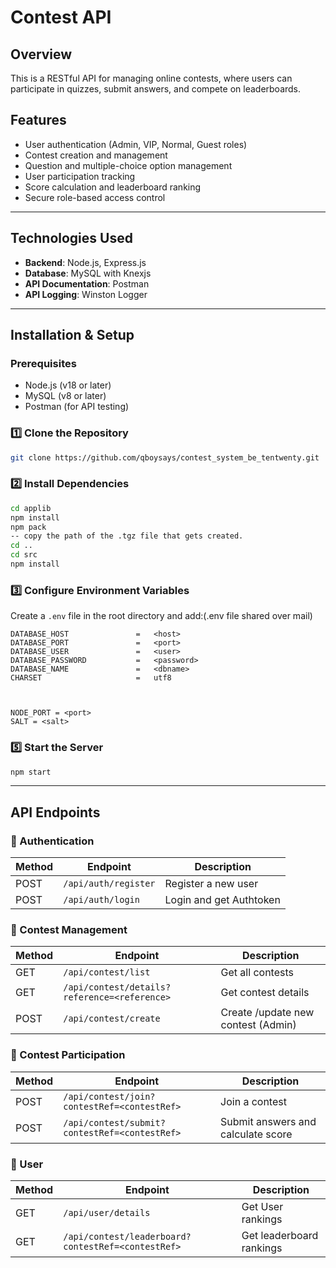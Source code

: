 # Contest API

## Overview
This is a RESTful API for managing online contests, where users can participate in quizzes, submit answers, and compete on leaderboards.

## Features
- User authentication (Admin, VIP, Normal, Guest roles)
- Contest creation and management
- Question and multiple-choice option management
- User participation tracking
- Score calculation and leaderboard ranking
- Secure role-based access control

---

## Technologies Used
- **Backend**: Node.js, Express.js
- **Database**: MySQL with Knexjs
- **API Documentation**: Postman 
- **API Logging**: Winston Logger 
---

## Installation & Setup
### Prerequisites
- Node.js (v18 or later)
- MySQL (v8 or later)
- Postman (for API testing)

### 1️⃣ Clone the Repository
```sh
git clone https://github.com/qboysays/contest_system_be_tentwenty.git

```

### 2️⃣ Install Dependencies
```sh
cd applib
npm install
npm pack
-- copy the path of the .tgz file that gets created.
cd ..
cd src
npm install 
```

### 3️⃣ Configure Environment Variables
Create a `.env` file in the root directory and add:(.env file shared over mail)
```env
DATABASE_HOST               =   <host>
DATABASE_PORT               =   <port>
DATABASE_USER               =   <user>
DATABASE_PASSWORD           =   <password>
DATABASE_NAME               =   <dbname>
CHARSET                     =   utf8



NODE_PORT = <port>
SALT = <salt>
```

### 5️⃣ Start the Server
```sh
npm start
```

---

## API Endpoints
### 🔹 Authentication
| Method | Endpoint | Description |
|--------|---------|-------------|
| POST   | `/api/auth/register` | Register a new user |
| POST   | `/api/auth/login` | Login and get Authtoken |

### 🔹 Contest Management
| Method | Endpoint | Description |
|--------|---------|-------------|
| GET   | `/api/contest/list` | Get all contests |
| GET   | `/api/contest/details?reference=<reference>` | Get contest details |
| POST  | `/api/contest/create` | Create /update new contest (Admin) |

### 🔹 Contest Participation
| Method | Endpoint | Description |
|--------|---------|-------------|
| POST   | `/api/contest/join?contestRef=<contestRef>` | Join a contest |
| POST   | `/api/contest/submit?contestRef=<contestRef>` | Submit answers and calculate score |

### 🔹 User
| Method | Endpoint | Description |
|--------|---------|-------------|
| GET    | `/api/user/details` | Get User rankings |
| GET    | `/api/contest/leaderboard?contestRef=<contestRef>` | Get leaderboard rankings |
